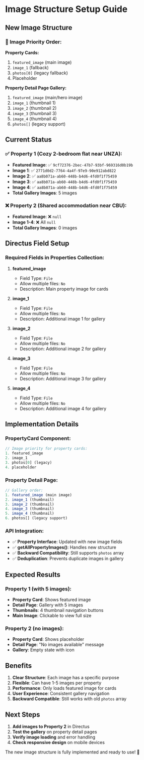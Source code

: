 # Image Structure Setup Guide

## New Image Structure

### 🎯 **Image Priority Order:**

**Property Cards:**
1. `featured_image` (main image)
2. `image_1` (fallback)
3. `photos[0]` (legacy fallback)
4. Placeholder

**Property Detail Page Gallery:**
1. `featured_image` (main/hero image)
2. `image_1` (thumbnail 1)
3. `image_2` (thumbnail 2)
4. `image_3` (thumbnail 3)
5. `image_4` (thumbnail 4)
6. `photos[]` (legacy support)

## Current Status

### ✅ **Property 1 (Cozy 2-bedroom flat near UNZA):**
- **Featured Image**: ✅ `9cf72376-2bec-47b7-93bf-969316d0b19b`
- **Image 1**: ✅ `2771d0d2-7764-4a4f-97e9-90e912abd822`
- **Image 2**: ✅ `aa8b071a-ab60-448b-b4d6-4fd0f1f75459`
- **Image 3**: ✅ `aa8b071a-ab60-448b-b4d6-4fd0f1f75459`
- **Image 4**: ✅ `aa8b071a-ab60-448b-b4d6-4fd0f1f75459`
- **Total Gallery Images**: 5 images

### ❌ **Property 2 (Shared accommodation near CBU):**
- **Featured Image**: ❌ `null`
- **Image 1-4**: ❌ All `null`
- **Total Gallery Images**: 0 images

## Directus Field Setup

### **Required Fields in Properties Collection:**

1. **featured_image**
   - Field Type: `File`
   - Allow multiple files: `No`
   - Description: Main property image for cards

2. **image_1**
   - Field Type: `File`
   - Allow multiple files: `No`
   - Description: Additional image 1 for gallery

3. **image_2**
   - Field Type: `File`
   - Allow multiple files: `No`
   - Description: Additional image 2 for gallery

4. **image_3**
   - Field Type: `File`
   - Allow multiple files: `No`
   - Description: Additional image 3 for gallery

5. **image_4**
   - Field Type: `File`
   - Allow multiple files: `No`
   - Description: Additional image 4 for gallery

## Implementation Details

### **PropertyCard Component:**
```javascript
// Image priority for property cards:
1. featured_image
2. image_1
3. photos[0] (legacy)
4. placeholder
```

### **Property Detail Page:**
```javascript
// Gallery order:
1. featured_image (main image)
2. image_1 (thumbnail)
3. image_2 (thumbnail)
4. image_3 (thumbnail)
5. image_4 (thumbnail)
6. photos[] (legacy support)
```

### **API Integration:**
- ✅ **Property Interface**: Updated with new image fields
- ✅ **getAllPropertyImages()**: Handles new structure
- ✅ **Backward Compatibility**: Still supports `photos` array
- ✅ **Deduplication**: Prevents duplicate images in gallery

## Expected Results

### **Property 1 (with 5 images):**
- **Property Card**: Shows featured image
- **Detail Page**: Gallery with 5 images
- **Thumbnails**: 4 thumbnail navigation buttons
- **Main Image**: Clickable to view full size

### **Property 2 (no images):**
- **Property Card**: Shows placeholder
- **Detail Page**: "No images available" message
- **Gallery**: Empty state with icon

## Benefits

1. **Clear Structure**: Each image has a specific purpose
2. **Flexible**: Can have 1-5 images per property
3. **Performance**: Only loads featured image for cards
4. **User Experience**: Consistent gallery navigation
5. **Backward Compatible**: Still works with old `photos` array

## Next Steps

1. **Add images to Property 2** in Directus
2. **Test the gallery** on property detail pages
3. **Verify image loading** and error handling
4. **Check responsive design** on mobile devices

The new image structure is fully implemented and ready to use! 🎉

